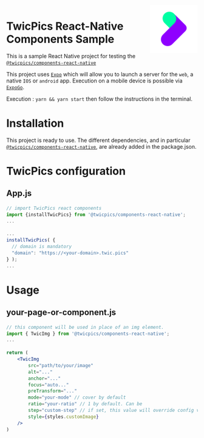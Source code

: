 <img align="right" width="25%" src="https://raw.githubusercontent.com/twicpics/components/main/logo.png">

# TwicPics React-Native Components Sample

This is a sample React Native project for testing the [`@twicpics/components-react-native`](https://www.npmjs.com/package/@twicpics/components-react-native) 

This project uses [`Expo`](https://expo.dev/) which will allow you to launch a server for the `web`, a native `IOS` or `android` app.
Execution on a mobile device is possible via [`ExpoGo`](https://expo.dev/client).

Execution : `yarn && yarn start` then follow the instructions in the terminal.

# Installation

This project is ready to use. The different dependencies, and in particular [`@twicpics/components-react-native`](https://www.npmjs.com/package/@twicpics/components-react-native), are already added in the package.json.

# TwicPics configuration

## App.js

```jsx
// import TwicPics react components
import {installTwicPics} from '@twicpics/components-react-native';
...

...
installTwicPics( {
  // domain is mandatory
  "domain": "https://<your-domain>.twic.pics"
} );
...
```

# Usage

## your-page-or-component.js


```jsx
// this component will be used in place of an img element.
import { TwicImg } from '@twicpics/components-react-native';
...

return (
    <TwicImg
        src="path/to/your/image"
        alt="..."
        anchor="..."
        focus="auto..."
        preTransform="..."
        mode="your-mode" // cover by default
        ratio="your-ratio" // 1 by default. Can be 
        step="custom-step" // if set, this value will override config value
        style={styles.customImage}
    />
)

```
